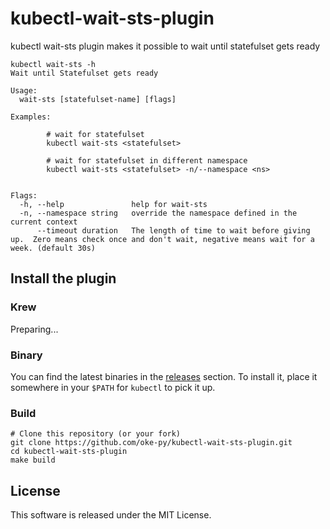 # kubectl-wait-sts-plugin
kubectl wait-sts plugin makes it possible to wait until statefulset gets ready

```
kubectl wait-sts -h
Wait until Statefulset gets ready

Usage:
  wait-sts [statefulset-name] [flags]

Examples:

        # wait for statefulset
        kubectl wait-sts <statefulset>

        # wait for statefulset in different namespace
        kubectl wait-sts <statefulset> -n/--namespace <ns>


Flags:
  -h, --help               help for wait-sts
  -n, --namespace string   override the namespace defined in the current context
      --timeout duration   The length of time to wait before giving up.  Zero means check once and don't wait, negative means wait for a week. (default 30s)
```

## Install the plugin

### Krew

Preparing...

### Binary

You can find the latest binaries in the [releases](https://github.com/oke-py/kubectl-wait-sts-plugin/releases) section.
To install it, place it somewhere in your `$PATH` for `kubectl` to pick it up.

### Build

```
# Clone this repository (or your fork)
git clone https://github.com/oke-py/kubectl-wait-sts-plugin.git
cd kubectl-wait-sts-plugin
make build
```

## License

This software is released under the MIT License.
